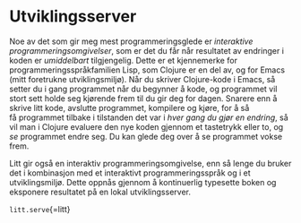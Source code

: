 # Utviklingsserver

Noe av det som gir meg mest programmeringsglede er *interaktive
programmeringsomgivelser*, som er det du får når resultatet av endringer
i koden er *umiddelbart* tilgjengelig. Dette er et kjennemerke for
programmeringsspråkfamilien Lisp, som Clojure er en del av, og for Emacs
(mitt foretrukne utviklingsmiljø). Når du skriver Clojure-kode i Emacs,
så setter du i gang programmet når du begynner å kode, og programmet vil
stort sett holde seg kjørende frem til du gir deg for dagen. Snarere enn
å skrive litt kode, avslutte programmet, kompilere og kjøre, for å så
få programmet tilbake i tilstanden det var i *hver gang du gjør en
endring*, så vil man i Clojure evaluere den nye koden gjennom et
tastetrykk eller to, og *se* programmet endre seg. Du kan glede deg over
å se programmet vokse frem.

Litt gir også en interaktiv programmeringsomgivelse, enn så lenge du
bruker det i kombinasjon med et interaktivt programmeringsspråk og i et
utviklingsmiljø. Dette oppnås gjennom å kontinuerlig typesette boken og
eksponere resultatet på en lokal utviklingsserver.

`litt.serve`{=litt}

